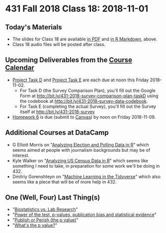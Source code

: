 # 431 Fall 2018 Class 18: 2018-11-01

## Today's Materials

- The slides for Class 18 are available [in PDF](https://github.com/THOMASELOVE/431-2018/blob/master/slides/class18/431_class-18-slides_2018.pdf) and [in R Markdown](https://github.com/THOMASELOVE/THOMASELOVE/431-2018/master/slides/class18/431_class-18-slides_2018.Rmd), above.
- Class 18 audio files will be posted after class.

## Upcoming Deliverables from the [Course Calendar](https://github.com/THOMASELOVE/431-2018/blob/master/calendar.md)

- [Project Task D](https://thomaselove.github.io/431-2018-project/taskD.html) and [Project Task E](https://thomaselove.github.io/431-2018-project/taskE.html) are each due at noon this Friday 2018-11-02. 
    - For Task D (the Survey Comparison Plan), you'll fill out the Google Form at http://bit.ly/431-2018-survey-comparison-plan-taskD using the codebook at http://bit.ly/431-2018-survey-data-codebook.
    - For Task E (completing the actual Survey), you'll fill out the Survey itself at http://bit.ly/431-2018-survey
- [Homework 6](https://github.com/THOMASELOVE/431-2018/blob/master/homework/Homework6/431-2018-hw6.md) is due (submit to [Canvas](https://canvas.case.edu/)) by noon on Friday 2018-11-09.

## Additional Courses at DataCamp

- G Elliott Morris on "[Analyzing Election and Polling Data in R](https://www.datacamp.com/courses/analyzing-election-and-polling-data-in-r)" which seems aimed at people with journalism backgrounds but may be of interest.
- Kyle Walker on "[Analyzing US Census Data in R](https://www.datacamp.com/courses/analyzing-us-census-data-in-r)" which seems like something I need to take, in preparation for some work we'll be doing in 432.
- Dmitriy Gorenshteyn on "[Machine Learning in the Tidyverse](https://www.datacamp.com/courses/machine-learning-in-the-tidyverse)" which also seems like a piece that will be of more help in 432.

## One (Well, Four) Last Thing(s)

- "[Biostatistics vs. Lab Research](https://www.youtube.com/watch?v=PbODigCZqL8)"
- "[Power of the test, p-values, publication bias and statistical evidence](https://www.youtube.com/watch?v=kMYxd6QeAss)"
- "[Publish or Perish (the p value)](https://www.youtube.com/watch?v=ax0tDcFkPic)"
- "[What's the p value?](https://www.youtube.com/watch?v=ax0tDcFkPic)"
